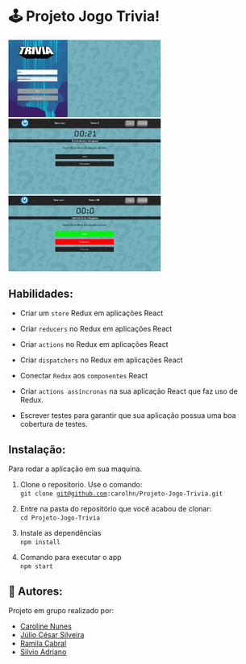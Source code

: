 # 🕹️ Projeto Jogo Trivia!

<img src="https://github.com/carolhn/Projeto-Jogo-Trivia/blob/main/imagem1.png" alt="imagem.png" style="max-width: 60%;">
<br>
<img src="https://github.com/carolhn/Projeto-Jogo-Trivia/blob/main/imagem2.png" alt="imagem2.png" style="max-width: 60%;">
<br>
<img src="https://github.com/carolhn/Projeto-Jogo-Trivia/blob/main/imagem3.png" alt="imagem2.png" style="max-width: 60%;">


## Habilidades:

* Criar um `store` Redux em aplicações React

* Criar `reducers` no Redux em aplicações React

* Criar `actions` no Redux em aplicações React

* Criar `dispatchers` no Redux em aplicações React

* Conectar `Redux` aos `componentes` React

* Criar `actions assíncronas` na sua aplicação React que faz uso de Redux.

* Escrever testes para garantir que sua aplicação possua uma boa cobertura de testes.

## Instalação:
Para rodar a aplicação em sua maquina.

1. Clone o repositorio. Use o comando:</br>
  <code>git clone git@github.com:carolhn/Projeto-Jogo-Trivia.git</code></br>
  
2. Entre na pasta do repositório que você acabou de clonar:</br>
<code>cd Projeto-Jogo-Trivia</code>

3. Instale as dependências</br>
<code>npm install</code>

4. Comando para executar o app</br>
<code>npm start</code>


## 👥️ Autores:
Projeto em grupo realizado por:

- [Caroline Nunes](https://github.com/carolhn)
- [Júlio César Silveira](https://github.com/julio-silveira)
- [Ramila Cabral](https://github.com/Ramila2022)
- [Silvio Adriano](https://github.com/silvioadrianno)
